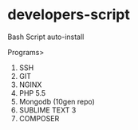 developers-script
=================

Bash Script auto-install


Programs>

1) SSH
2) GIT
3) NGINX
4) PHP 5.5
5) Mongodb (10gen repo)
6) SUBLIME TEXT 3
7) COMPOSER


